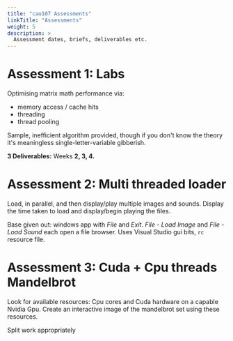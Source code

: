 ```yaml
---
title: "cao107 Assessments"
linkTitle: "Assessments"
weight: 5
description: >
  Assessment dates, briefs, deliverables etc.
---
```


# Assessment 1: Labs

Optimising matrix math performance via:
  - memory access / cache hits
  - threading
  - thread pooling

Sample, inefficient algorithm provided, though if you don't know the theory it's meaningless single-letter-variable gibberish.

**3 Deliverables:** Weeks **2, 3, 4.**

# Assessment 2: Multi threaded loader

Load, in parallel, and then display/play multiple images and sounds. Display the time taken to load and display/begin playing the files.

Base given out: windows app with _File_ and _Exit_. _File - Load Image_ and _File - Load Sound_ each open a file browser. Uses Visual Studio gui bits, `rc` resource file.

# Assessment 3: Cuda + Cpu threads Mandelbrot

Look for available resources: Cpu cores and Cuda hardware on a capable Nvidia Gpu. Create an interactive image of the mandelbrot set using these resources.

Split work appropriately

